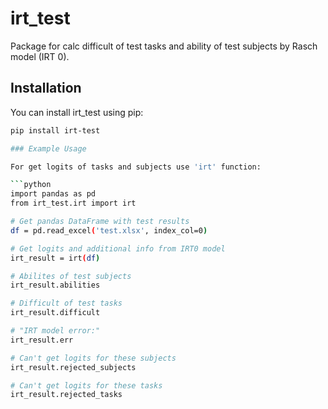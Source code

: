 # irt_test
Package for calc difficult of test tasks and ability of test subjects by Rasch model (IRT 0).

## Installation
You can install irt_test using pip:

```bash
pip install irt-test

### Example Usage

For get logits of tasks and subjects use 'irt' function:

```python
import pandas as pd
from irt_test.irt import irt

# Get pandas DataFrame with test results
df = pd.read_excel('test.xlsx', index_col=0)

# Get logits and additional info from IRT0 model
irt_result = irt(df)

# Abilites of test subjects
irt_result.abilities

# Difficult of test tasks
irt_result.difficult

# "IRT model error:"
irt_result.err

# Can't get logits for these subjects
irt_result.rejected_subjects

# Can't get logits for these tasks
irt_result.rejected_tasks
